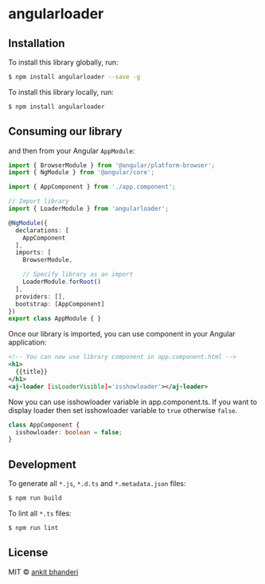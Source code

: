 # angularloader

## Installation

To install this library globally, run:

```bash
$ npm install angularloader --save -g
```

To install this library locally, run:

```bash
$ npm install angularloader
```

## Consuming our library

and then from your Angular `AppModule`:

```typescript
import { BrowserModule } from '@angular/platform-browser';
import { NgModule } from '@angular/core';

import { AppComponent } from './app.component';

// Import library
import { LoaderModule } from 'angularloader';

@NgModule({
  declarations: [
    AppComponent
  ],
  imports: [
    BrowserModule,

    // Specify library as an import
    LoaderModule.forRoot()
  ],
  providers: [],
  bootstrap: [AppComponent]
})
export class AppModule { }
```

Once our library is imported, you can use component in your Angular application:

```xml
<!-- You can now use library component in app.component.html -->
<h1>
  {{title}}
</h1>
<aj-loader [isLoaderVisible]='isshowloader'></aj-loader>
```

Now you can use isshowloader variable in app.component.ts.
If you want to display loader then set isshowloader variable to `true` otherwise `false`.

```typescript
class AppComponent {
  isshowloader: boolean = false;
}
```

## Development

To generate all `*.js`, `*.d.ts` and `*.metadata.json` files:

```bash
$ npm run build
```

To lint all `*.ts` files:

```bash
$ npm run lint
```

## License

MIT © [ankit bhanderi](mailto:baj9032@gmail.com)
